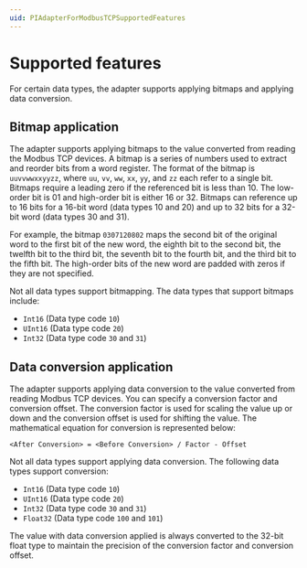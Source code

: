 ```yaml
---
uid: PIAdapterForModbusTCPSupportedFeatures
---
```


# Supported features

For certain data types, the adapter supports applying bitmaps and applying data conversion.

## Bitmap application

The adapter supports applying bitmaps to the value converted from reading the Modbus TCP devices. A bitmap is a series of numbers used to extract and reorder bits from a word register. The format of the bitmap is `uuvvwwxxyyzz`, where `uu`, `vv`, `ww`, `xx`, `yy`, and `zz` each refer to a single bit. Bitmaps require a leading zero if the referenced bit is less than 10. The low-order bit is 01 and high-order bit is either 16 or 32. Bitmaps can reference up to 16 bits for a 16-bit word (data types 10 and 20) and up to 32 bits for a 32-bit word (data types 30 and 31).

For example, the bitmap `0307120802` maps the second bit of the original word to the first bit of the new word, the eighth bit to the second bit, the twelfth bit to the third bit, the seventh bit to the fourth bit, and the third bit to the fifth bit. The high-order bits of the new word are padded with zeros if they are not specified.

Not all data types support bitmapping. The data types that support bitmaps include:

- `Int16` (Data type code `10`)
- `UInt16` (Data type code `20`)
- `Int32` (Data type code `30` and `31`)

## Data conversion application

The adapter supports applying data conversion to the value converted from reading Modbus TCP devices. You can specify a conversion factor and conversion offset. The conversion factor is used for scaling the value up or down and the conversion offset is used for shifting the value. The mathematical equation for conversion is represented below:

 ```code
 <After Conversion> = <Before Conversion> / Factor - Offset
 ```

 Not all data types support applying data conversion. The following data types support conversion:

- `Int16` (Data type code `10`)
- `UInt16` (Data type code `20`)
- `Int32` (Data type code `30` and `31`)
- `Float32` (Data type code `100` and `101`)

The value with data conversion applied is always converted to the 32-bit float type to maintain the precision of the conversion factor and conversion offset.
